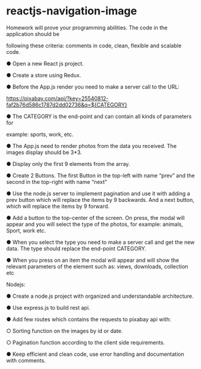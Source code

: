 # reactjs-navigation-image

Homework will prove your programming abilities. The code in the application should be

following these criteria: comments in code, clean, flexible and scalable code.

● Open a new React js project.

● Create a store using Redux.

● Before the App.js render you need to make a server call to the URL:

https://pixabay.com/api/?key=25540812-faf2b76d586c1787d2dd02736&q=${CATEGORY}

● The CATEGORY is the end-point and can contain all kinds of parameters for

example: sports, work, etc.

● The App.js need to render photos from the data you received. The images display
should be 3*3.

● Display only the first 9 elements from the array.

● Create 2 Buttons. The first Button in the top-left with name “prev” and the second in
the top-right with name “next”

● Use the node.js server to implement pagination and use it with adding a prev button
which will replace the items by 9 backwards. And a next button, which will replace the
items by 9 forward.

● Add a button to the top-center of the screen. On press, the modal will appear and you
will select the type of the photos, for example: animals, Sport, work etc.

● When you select the type you need to make a server call and get the new data. The
type should replace the end-point CATEGORY.

● When you press on an item the modal will appear and will show the relevant
parameters of the element such as: views, downloads, collection etc



Nodejs:

● Create a node.js project with organized and understandable architecture.

● Use express.js to build rest api.

● Add few routes which contains the requests to pixabay api with:

○ Sorting function on the images by id or date.

○ Pagination function according to the client side requirements.

● Keep efficient and clean code, use error handling and documentation with comments.
